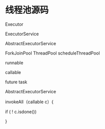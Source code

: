 # 线程池源码

Executor

ExecutorService

AbstractExecutorService

ForkJoinPool     ThreadPool     scheduleThreadPool



runnable

callable

future task



AbstractExecutorService

invokeAll（callable<T> c）{

 if ( ! c.isdone()) 

}